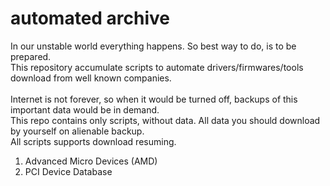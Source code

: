 # automated archive

In our unstable world everything happens. So best way to do, is to be prepared.<br>
This repository accumulate scripts to automate drivers/firmwares/tools download from well known companies.<br>
<br>
Internet is not forever, so when it would be turned off, backups of this important data would be in demand.<br>
This repo contains only scripts, without data. All data you should download by yourself on alienable backup.<br>
All scripts supports download resuming.
<br>
1. Advanced Micro Devices (AMD)
2. PCI Device Database
